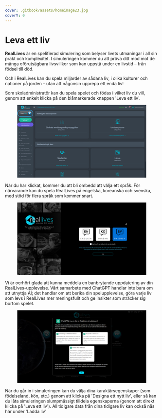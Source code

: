 ```yaml
---
cover: .gitbook/assets/homeimage23.jpg
coverY: 0
---
```


# Leva ett liv

**RealLives** är en spelifierad simulering som belyser livets utmaningar i all sin prakt och komplexitet. I simuleringen kommer du att pröva ditt mod mot de många oförutsägbara livsvillkor som kan uppstå under en livstid – från födsel till död.

Och i RealLives kan du spela miljarder av sådana liv, i olika kulturer och nationer på jorden – utan att någonsin upprepa ett enda liv!

Som skoladministratör kan du spela spelet och födas i vilket liv du vill, genom att enkelt klicka på den blåmarkerade knappen 'Leva ett liv'.

<figure><img src=".gitbook/assets/RealLives är en spelifierad simulering som belyser livets utmaningar i all sin prakt och komplexitet. I simuleringen kommer du att pröva ditt mod mot de många oförutsägbara livsvillkor som kan upp.png" alt=""><figcaption></figcaption></figure>

När du har klickat, kommer du att bli ombedd att välja ett språk. För närvarande kan du spela RealLives på engelska, koreanska och svenska, med stöd för flera språk som kommer snart.

<figure><img src=".gitbook/assets/Screenshot 2024-08-22 152830.png" alt=""><figcaption></figcaption></figure>

Vi är oerhört glada att kunna meddela en banbrytande uppdatering av din RealLives-upplevelse. Vårt samarbete med ChatGPT handlar inte bara om att utnyttja AI; det handlar om att berika din spelupplevelse, göra varje liv som levs i RealLives mer meningsfullt och ge insikter som sträcker sig bortom spelet.

<figure><img src=".gitbook/assets/Screenshot 2024-08-22 153142.png" alt=""><figcaption></figcaption></figure>

När du går in i simuleringen kan du välja dina karaktärsegenskaper (som födelseland, kön, etc.) genom att klicka på 'Designa ett nytt liv', eller så kan du låta simuleringen slumpmässigt tilldela egenskaperna (genom att direkt klicka på 'Leva ett liv'). All tidigare data från dina tidigare liv kan också nås här under 'Ladda liv'
